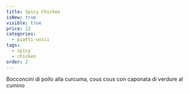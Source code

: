 ```yaml
---
title: Spicy Chicken
isNew: true
visible: true
price: 12
categories:
  - piatti-unici
tags:
  - spicy
  - chicken
order: 2
---
```


Bocconcini di pollo alla curcuma, cous cous con caponata di verdure al cumino
